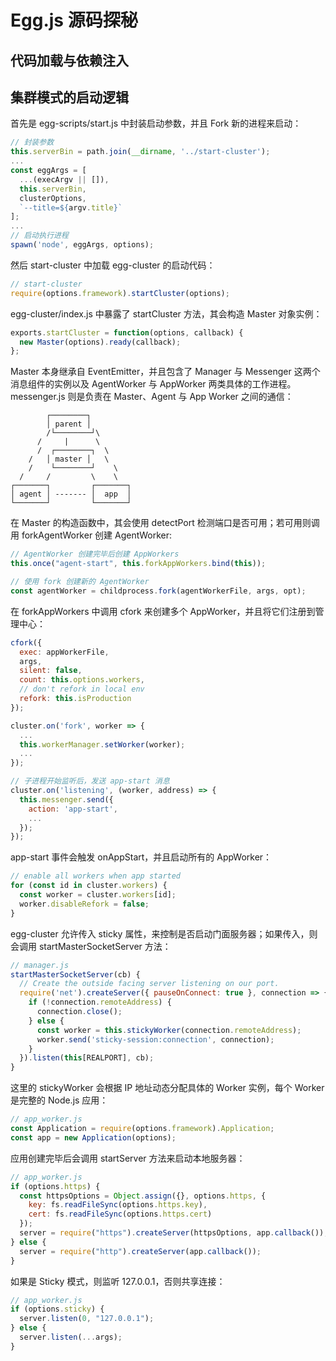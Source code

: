 # Egg.js 源码探秘

## 代码加载与依赖注入

## 集群模式的启动逻辑

首先是 egg-scripts/start.js 中封装启动参数，并且 Fork 新的进程来启动：

```js
// 封装参数
this.serverBin = path.join(__dirname, '../start-cluster');
...
const eggArgs = [
  ...(execArgv || []),
  this.serverBin,
  clusterOptions,
  `--title=${argv.title}`
];
...
// 启动执行进程
spawn('node', eggArgs, options);
```

然后 start-cluster 中加载 egg-cluster 的启动代码：

```js
// start-cluster
require(options.framework).startCluster(options);
```

egg-cluster/index.js 中暴露了 startCluster 方法，其会构造 Master 对象实例：

```js
exports.startCluster = function(options, callback) {
  new Master(options).ready(callback);
};
```

Master 本身继承自 EventEmitter，并且包含了 Manager 与 Messenger 这两个消息组件的实例以及 AgentWorker 与 AppWorker 两类具体的工作进程。messenger.js 则是负责在 Master、Agent 与 App Worker 之间的通信：

```
        ┌────────┐
        │ parent │
        /└────────┘\
      /     |      \
      /  ┌────────┐  \
    /   │ master │   \
    /    └────────┘    \
  /     /         \    \
┌───────┐         ┌───────┐
│ agent │ ------- │  app  │
└───────┘         └───────┘
```

在 Master 的构造函数中，其会使用 detectPort 检测端口是否可用；若可用则调用 forkAgentWorker 创建 AgentWorker:

```js
// AgentWorker 创建完毕后创建 AppWorkers
this.once("agent-start", this.forkAppWorkers.bind(this));

// 使用 fork 创建新的 AgentWorker
const agentWorker = childprocess.fork(agentWorkerFile, args, opt);
```

在 forkAppWorkers 中调用 cfork 来创建多个 AppWorker，并且将它们注册到管理中心：

```js
cfork({
  exec: appWorkerFile,
  args,
  silent: false,
  count: this.options.workers,
  // don't refork in local env
  refork: this.isProduction
});

cluster.on('fork', worker => {
  ...
  this.workerManager.setWorker(worker);
  ...
});

// 子进程开始监听后，发送 app-start 消息
cluster.on('listening', (worker, address) => {
  this.messenger.send({
    action: 'app-start',
    ...
  });
});
```

app-start 事件会触发 onAppStart，并且启动所有的 AppWorker：

```js
// enable all workers when app started
for (const id in cluster.workers) {
  const worker = cluster.workers[id];
  worker.disableRefork = false;
}
```

egg-cluster 允许传入 sticky 属性，来控制是否启动门面服务器；如果传入，则会调用 startMasterSocketServer 方法：

```js
// manager.js
startMasterSocketServer(cb) {
  // Create the outside facing server listening on our port.
  require('net').createServer({ pauseOnConnect: true }, connection => {
    if (!connection.remoteAddress) {
      connection.close();
    } else {
      const worker = this.stickyWorker(connection.remoteAddress);
      worker.send('sticky-session:connection', connection);
    }
  }).listen(this[REALPORT], cb);
}
```

这里的 stickyWorker 会根据 IP 地址动态分配具体的 Worker 实例，每个 Worker 是完整的 Node.js 应用：

```js
// app_worker.js
const Application = require(options.framework).Application;
const app = new Application(options);
```

应用创建完毕后会调用 startServer 方法来启动本地服务器：

```js
// app_worker.js
if (options.https) {
  const httpsOptions = Object.assign({}, options.https, {
    key: fs.readFileSync(options.https.key),
    cert: fs.readFileSync(options.https.cert)
  });
  server = require("https").createServer(httpsOptions, app.callback());
} else {
  server = require("http").createServer(app.callback());
}
```

如果是 Sticky 模式，则监听 127.0.0.1，否则共享连接：

```js
// app_worker.js
if (options.sticky) {
  server.listen(0, "127.0.0.1");
} else {
  server.listen(...args);
}
```
